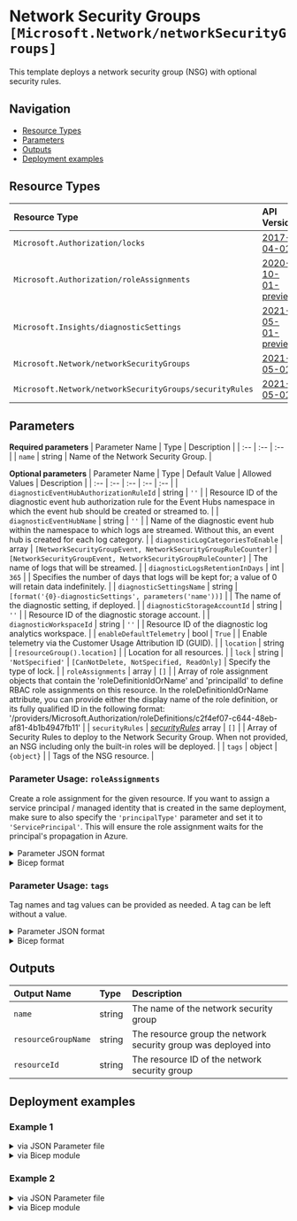 # Network Security Groups `[Microsoft.Network/networkSecurityGroups]`

This template deploys a network security group (NSG) with optional security rules.

## Navigation

- [Resource Types](#Resource-Types)
- [Parameters](#Parameters)
- [Outputs](#Outputs)
- [Deployment examples](#Deployment-examples)

## Resource Types

| Resource Type | API Version |
| :-- | :-- |
| `Microsoft.Authorization/locks` | [2017-04-01](https://docs.microsoft.com/en-us/azure/templates/Microsoft.Authorization/2017-04-01/locks) |
| `Microsoft.Authorization/roleAssignments` | [2020-10-01-preview](https://docs.microsoft.com/en-us/azure/templates/Microsoft.Authorization/2020-10-01-preview/roleAssignments) |
| `Microsoft.Insights/diagnosticSettings` | [2021-05-01-preview](https://docs.microsoft.com/en-us/azure/templates/Microsoft.Insights/2021-05-01-preview/diagnosticSettings) |
| `Microsoft.Network/networkSecurityGroups` | [2021-05-01](https://docs.microsoft.com/en-us/azure/templates/Microsoft.Network/2021-05-01/networkSecurityGroups) |
| `Microsoft.Network/networkSecurityGroups/securityRules` | [2021-05-01](https://docs.microsoft.com/en-us/azure/templates/Microsoft.Network/2021-05-01/networkSecurityGroups/securityRules) |

## Parameters

**Required parameters**
| Parameter Name | Type | Description |
| :-- | :-- | :-- |
| `name` | string | Name of the Network Security Group. |

**Optional parameters**
| Parameter Name | Type | Default Value | Allowed Values | Description |
| :-- | :-- | :-- | :-- | :-- |
| `diagnosticEventHubAuthorizationRuleId` | string | `''` |  | Resource ID of the diagnostic event hub authorization rule for the Event Hubs namespace in which the event hub should be created or streamed to. |
| `diagnosticEventHubName` | string | `''` |  | Name of the diagnostic event hub within the namespace to which logs are streamed. Without this, an event hub is created for each log category. |
| `diagnosticLogCategoriesToEnable` | array | `[NetworkSecurityGroupEvent, NetworkSecurityGroupRuleCounter]` | `[NetworkSecurityGroupEvent, NetworkSecurityGroupRuleCounter]` | The name of logs that will be streamed. |
| `diagnosticLogsRetentionInDays` | int | `365` |  | Specifies the number of days that logs will be kept for; a value of 0 will retain data indefinitely. |
| `diagnosticSettingsName` | string | `[format('{0}-diagnosticSettings', parameters('name'))]` |  | The name of the diagnostic setting, if deployed. |
| `diagnosticStorageAccountId` | string | `''` |  | Resource ID of the diagnostic storage account. |
| `diagnosticWorkspaceId` | string | `''` |  | Resource ID of the diagnostic log analytics workspace. |
| `enableDefaultTelemetry` | bool | `True` |  | Enable telemetry via the Customer Usage Attribution ID (GUID). |
| `location` | string | `[resourceGroup().location]` |  | Location for all resources. |
| `lock` | string | `'NotSpecified'` | `[CanNotDelete, NotSpecified, ReadOnly]` | Specify the type of lock. |
| `roleAssignments` | array | `[]` |  | Array of role assignment objects that contain the 'roleDefinitionIdOrName' and 'principalId' to define RBAC role assignments on this resource. In the roleDefinitionIdOrName attribute, you can provide either the display name of the role definition, or its fully qualified ID in the following format: '/providers/Microsoft.Authorization/roleDefinitions/c2f4ef07-c644-48eb-af81-4b1b4947fb11' |
| `securityRules` | _[securityRules](securityRules/readme.md)_ array | `[]` |  | Array of Security Rules to deploy to the Network Security Group. When not provided, an NSG including only the built-in roles will be deployed. |
| `tags` | object | `{object}` |  | Tags of the NSG resource. |


### Parameter Usage: `roleAssignments`

Create a role assignment for the given resource. If you want to assign a service principal / managed identity that is created in the same deployment, make sure to also specify the `'principalType'` parameter and set it to `'ServicePrincipal'`. This will ensure the role assignment waits for the principal's propagation in Azure.

<details>

<summary>Parameter JSON format</summary>

```json
"roleAssignments": {
    "value": [
        {
            "roleDefinitionIdOrName": "Reader",
            "description": "Reader Role Assignment",
            "principalIds": [
                "12345678-1234-1234-1234-123456789012", // object 1
                "78945612-1234-1234-1234-123456789012" // object 2
            ]
        },
        {
            "roleDefinitionIdOrName": "/providers/Microsoft.Authorization/roleDefinitions/c2f4ef07-c644-48eb-af81-4b1b4947fb11",
            "principalIds": [
                "12345678-1234-1234-1234-123456789012" // object 1
            ],
            "principalType": "ServicePrincipal"
        }
    ]
}
```

</details>

<details>

<summary>Bicep format</summary>

```bicep
roleAssignments: [
    {
        roleDefinitionIdOrName: 'Reader'
        description: 'Reader Role Assignment'
        principalIds: [
            '12345678-1234-1234-1234-123456789012' // object 1
            '78945612-1234-1234-1234-123456789012' // object 2
        ]
    }
    {
        roleDefinitionIdOrName: '/providers/Microsoft.Authorization/roleDefinitions/c2f4ef07-c644-48eb-af81-4b1b4947fb11'
        principalIds: [
            '12345678-1234-1234-1234-123456789012' // object 1
        ]
        principalType: 'ServicePrincipal'
    }
]
```

</details>
<p>

### Parameter Usage: `tags`

Tag names and tag values can be provided as needed. A tag can be left without a value.

<details>

<summary>Parameter JSON format</summary>

```json
"tags": {
    "value": {
        "Environment": "Non-Prod",
        "Contact": "test.user@testcompany.com",
        "PurchaseOrder": "1234",
        "CostCenter": "7890",
        "ServiceName": "DeploymentValidation",
        "Role": "DeploymentValidation"
    }
}
```

</details>

<details>

<summary>Bicep format</summary>

```bicep
tags: {
    Environment: 'Non-Prod'
    Contact: 'test.user@testcompany.com'
    PurchaseOrder: '1234'
    CostCenter: '7890'
    ServiceName: 'DeploymentValidation'
    Role: 'DeploymentValidation'
}
```

</details>
<p>

## Outputs

| Output Name | Type | Description |
| :-- | :-- | :-- |
| `name` | string | The name of the network security group |
| `resourceGroupName` | string | The resource group the network security group was deployed into |
| `resourceId` | string | The resource ID of the network security group |

## Deployment examples

<h3>Example 1</h3>

<details>

<summary>via JSON Parameter file</summary>

```json
{
    "$schema": "https://schema.management.azure.com/schemas/2019-04-01/deploymentParameters.json#",
    "contentVersion": "1.0.0.0",
    "parameters": {
        "name": {
            "value": "<<namePrefix>>-az-nsg-min-001"
        }
    }
}

```

</details>

<details>

<summary>via Bicep module</summary>

```bicep
module networkSecurityGroups './Microsoft.Network/networkSecurityGroups/deploy.bicep' = {
  name: '${uniqueString(deployment().name)}-networkSecurityGroups'
  params: {
      name: '<<namePrefix>>-az-nsg-min-001'
  }
```

</details>

<h3>Example 2</h3>

<details>

<summary>via JSON Parameter file</summary>

```json
{
    "$schema": "https://schema.management.azure.com/schemas/2019-04-01/deploymentParameters.json#",
    "contentVersion": "1.0.0.0",
    "parameters": {
        "name": {
            "value": "<<namePrefix>>-az-nsg-x-001"
        },
        "securityRules": {
            "value": [
                {
                    "name": "Specific",
                    "properties": {
                        "description": "Tests specific IPs and ports",
                        "protocol": "*",
                        "sourcePortRange": "*",
                        "destinationPortRange": "8080",
                        "sourceAddressPrefix": "*",
                        "destinationAddressPrefix": "*",
                        "access": "Allow",
                        "priority": 100,
                        "direction": "Inbound"
                    }
                },
                {
                    "name": "Ranges",
                    "properties": {
                        "description": "Tests Ranges",
                        "protocol": "*",
                        "access": "Allow",
                        "priority": 101,
                        "direction": "Inbound",
                        "sourcePortRanges": [
                            "80",
                            "81"
                        ],
                        "destinationPortRanges": [
                            "90",
                            "91"
                        ],
                        "sourceAddressPrefixes": [
                            "10.0.0.0/16",
                            "10.1.0.0/16"
                        ],
                        "destinationAddressPrefixes": [
                            "10.2.0.0/16",
                            "10.3.0.0/16"
                        ]
                    }
                },
                {
                    "name": "Port_8082",
                    "properties": {
                        "description": "Allow inbound access on TCP 8082",
                        "protocol": "*",
                        "sourcePortRange": "*",
                        "destinationPortRange": "8082",
                        "access": "Allow",
                        "priority": 102,
                        "direction": "Inbound",
                        "sourceApplicationSecurityGroups": [
                            {
                                "id": "/subscriptions/<<subscriptionId>>/resourceGroups/validation-rg/providers/Microsoft.Network/applicationSecurityGroups/adp-<<namePrefix>>-az-asg-x-001"
                            }
                        ],
                        "destinationApplicationSecurityGroups": [
                            {
                                "id": "/subscriptions/<<subscriptionId>>/resourceGroups/validation-rg/providers/Microsoft.Network/applicationSecurityGroups/adp-<<namePrefix>>-az-asg-x-001"
                            }
                        ]
                    }
                }
            ]
        },
        "roleAssignments": {
            "value": [
                {
                    "roleDefinitionIdOrName": "Reader",
                    "principalIds": [
                        "<<deploymentSpId>>"
                    ]
                }
            ]
        },
        "diagnosticLogsRetentionInDays": {
            "value": 7
        },
        "diagnosticStorageAccountId": {
            "value": "/subscriptions/<<subscriptionId>>/resourceGroups/validation-rg/providers/Microsoft.Storage/storageAccounts/adp<<namePrefix>>azsax001"
        },
        "diagnosticWorkspaceId": {
            "value": "/subscriptions/<<subscriptionId>>/resourcegroups/validation-rg/providers/microsoft.operationalinsights/workspaces/adp-<<namePrefix>>-az-law-x-001"
        },
        "diagnosticEventHubAuthorizationRuleId": {
            "value": "/subscriptions/<<subscriptionId>>/resourceGroups/validation-rg/providers/Microsoft.EventHub/namespaces/adp-<<namePrefix>>-az-evhns-x-001/AuthorizationRules/RootManageSharedAccessKey"
        },
        "diagnosticEventHubName": {
            "value": "adp-<<namePrefix>>-az-evh-x-001"
        }
    }
}

```

</details>

<details>

<summary>via Bicep module</summary>

```bicep
module networkSecurityGroups './Microsoft.Network/networkSecurityGroups/deploy.bicep' = {
  name: '${uniqueString(deployment().name)}-networkSecurityGroups'
  params: {
      diagnosticEventHubName: 'adp-<<namePrefix>>-az-evh-x-001'
      diagnosticStorageAccountId: '/subscriptions/<<subscriptionId>>/resourceGroups/validation-rg/providers/Microsoft.Storage/storageAccounts/adp<<namePrefix>>azsax001'
      diagnosticLogsRetentionInDays: 7
      securityRules: [
        {
          properties: {
            protocol: '*'
            sourceAddressPrefix: '*'
            direction: 'Inbound'
            priority: 100
            destinationPortRange: '8080'
            sourcePortRange: '*'
            description: 'Tests specific IPs and ports'
            destinationAddressPrefix: '*'
            access: 'Allow'
          }
          name: 'Specific'
        }
        {
          properties: {
            protocol: '*'
            sourcePortRanges: [
              '80'
              '81'
            ]
            destinationPortRanges: [
              '90'
              '91'
            ]
            direction: 'Inbound'
            priority: 101
            destinationAddressPrefixes: [
              '10.2.0.0/16'
              '10.3.0.0/16'
            ]
            sourceAddressPrefixes: [
              '10.0.0.0/16'
              '10.1.0.0/16'
            ]
            description: 'Tests Ranges'
            access: 'Allow'
          }
          name: 'Ranges'
        }
        {
          properties: {
            protocol: '*'
            destinationApplicationSecurityGroups: [
              {
                id: '/subscriptions/<<subscriptionId>>/resourceGroups/validation-rg/providers/Microsoft.Network/applicationSecurityGroups/adp-<<namePrefix>>-az-asg-x-001'
              }
            ]
            direction: 'Inbound'
            priority: 102
            destinationPortRange: '8082'
            sourcePortRange: '*'
            sourceApplicationSecurityGroups: [
              {
                id: '/subscriptions/<<subscriptionId>>/resourceGroups/validation-rg/providers/Microsoft.Network/applicationSecurityGroups/adp-<<namePrefix>>-az-asg-x-001'
              }
            ]
            description: 'Allow inbound access on TCP 8082'
            access: 'Allow'
          }
          name: 'Port_8082'
        }
      ]
      name: '<<namePrefix>>-az-nsg-x-001'
      diagnosticWorkspaceId: '/subscriptions/<<subscriptionId>>/resourcegroups/validation-rg/providers/microsoft.operationalinsights/workspaces/adp-<<namePrefix>>-az-law-x-001'
      diagnosticEventHubAuthorizationRuleId: '/subscriptions/<<subscriptionId>>/resourceGroups/validation-rg/providers/Microsoft.EventHub/namespaces/adp-<<namePrefix>>-az-evhns-x-001/AuthorizationRules/RootManageSharedAccessKey'
      roleAssignments: [
        {
          principalIds: [
            '<<deploymentSpId>>'
          ]
          roleDefinitionIdOrName: 'Reader'
        }
      ]
  }
```

</details>
